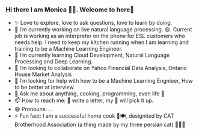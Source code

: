 ### Hi there I am Monica 👧🏻. Welcome to here👋


- ✨ Love to explore, love to ask questions, love to learn by doing.  
- 🔭 I’m currently working on live natural language processing. :laughing:. Current job is working as an interpreter on the phone for ESL customers who needs help. I need to keep my kitchen running when I am learning and training to be a Machine Learning Engineer. 
- 🌱 I’m currently learning Cloud Development, Natural Language Processing and Deep Learning. 
- 👯 I’m looking to collaborate on Yahoo Financial Data Analysis, Ontario House Market Analysis
- 🤔 I’m looking for help with how to be a Machine Learning Engnieer, How to be better at interview
- 💬 Ask me about anything, cooking, programming, even life :clap:
- 📫 How to reach me: :postbox: write a letter, my 🦉 will pick it up. 
- 😄 Pronouns: ...
- ⚡ Fun fact: I am a successful home cook 🍳🍽️, designited by CAT Brotherhood Association (a thing made by my three persian cat) 🐾😻😼


